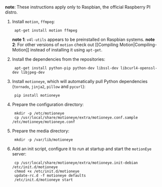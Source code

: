 **note**: These instructions apply only to Raspbian, the official Raspberry PI distro.

1. Install `motion`, `ffmpeg`:

        apt-get install motion ffmpeg

    **note 1**: `v4l-utils` appears to be preinstalled on Raspbian systems.
    **note 2**: For other versions of `motion` check out [[Compiling Motion|Compiling-Motion]] instead of installing it using `apt-get`.

2. Install the dependencies from the repositories:

        apt-get install python-pip python-dev libssl-dev libcurl4-openssl-dev libjpeg-dev

3. Install `motioneye`, which will automatically pull Python dependencies (`tornado`, `jinja2`, `pillow` and `pycurl`):

        pip install motioneye

4. Prepare the configuration directory:

        mkdir -p /etc/motioneye
        cp /usr/local/share/motioneye/extra/motioneye.conf.sample /etc/motioneye/motioneye.conf

5. Prepare the media directory:

        mkdir -p /var/lib/motioneye

6. Add an init script, configure it to run at startup and start the `motionEye` server:

        cp /usr/local/share/motioneye/extra/motioneye.init-debian /etc/init.d/motioneye
        chmod +x /etc/init.d/motioneye
        update-rc.d -f motioneye defaults
        /etc/init.d/motioneye start
 
